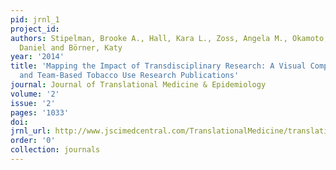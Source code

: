 ```yaml
---
pid: jrnl_1
project_id: 
authors: Stipelman, Brooke A., Hall, Kara L., Zoss, Angela M., Okamoto, Janet, Stokols,
  Daniel and Börner, Katy
year: '2014'
title: 'Mapping the Impact of Transdisciplinary Research: A Visual Comparison of Investigator-Initiated
  and Team-Based Tobacco Use Research Publications'
journal: Journal of Translational Medicine & Epidemiology
volume: '2'
issue: '2'
pages: '1033'
doi: 
jrnl_url: http://www.jscimedcentral.com/TranslationalMedicine/translationalmedicine-spid-collaboration-science-translational-medicine-1033.pdf
order: '0'
collection: journals
---
```

